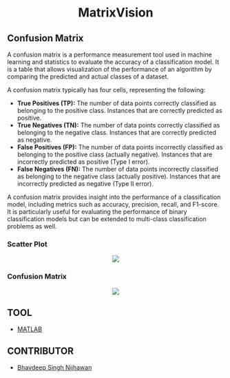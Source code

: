 <h1 align="center">MatrixVision</h1>

## Confusion Matrix

A confusion matrix is a performance measurement tool used in machine learning and statistics to evaluate the accuracy of a classification model. It is a table that allows visualization of the performance of an algorithm by comparing the predicted and actual classes of a dataset.

A confusion matrix typically has four cells, representing the following:

- **True Positives (TP):** The number of data points correctly classified as belonging to the positive class. Instances that are correctly predicted as positive.
- **True Negatives (TN):** The number of data points correctly classified as belonging to the negative class. Instances that are correctly predicted as negative.
- **False Positives (FP):** The number of data points incorrectly classified as belonging to the positive class (actually negative). Instances that are incorrectly predicted as positive (Type I error).
- **False Negatives (FN):** The number of data points incorrectly classified as belonging to the negative class (actually positive). Instances that are incorrectly predicted as negative (Type II error).

A confusion matrix provides insight into the performance of a classification model, including metrics such as accuracy, precision, recall, and F1-score. It is particularly useful for evaluating the performance of binary classification models but can be extended to multi-class classification problems as well.

### Scatter Plot

<p align="center">
  <img src="https://github.com/BhavdeepSinghNijhawan/MatrixVision/assets/143419096/8885e86f-92f3-4bd7-97ef-e2988a189ee8" />
</p>

### Confusion Matrix

<p align="center">
  <img src="https://github.com/BhavdeepSinghNijhawan/MatrixVision/assets/143419096/84751a93-cb06-4156-b60d-b1c162392d6d" />
</p>

## TOOL

- [MATLAB](https://matlab.mathworks.com/)

## CONTRIBUTOR

- [Bhavdeep Singh Nijhawan](https://www.linkedin.com/in/bhavdeep-singh-nijhawan-739634280)
